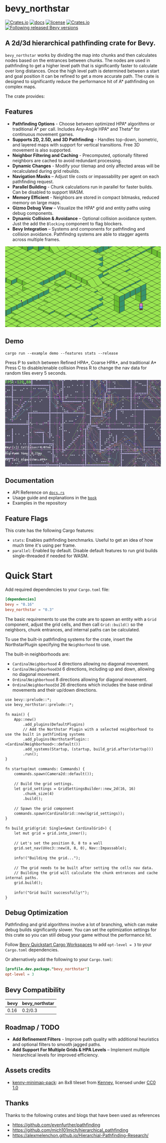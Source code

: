 # bevy_northstar
[![Crates.io](https://img.shields.io/crates/v/bevy_northstar)](https://crates.io/crates/bevy_northstar)
[![docs](https://docs.rs/bevy_northstar/badge.svg)](https://docs.rs/bevy_northstar/)
[![license](https://img.shields.io/badge/license-MIT-blue.svg)](https://github.com/jtothethree/bevy_northstar/blob/main/LICENSE)
[![Crates.io](https://img.shields.io/crates/d/bevy_northstar)](https://crates.io/crates/bevy_northstar)
[![Following released Bevy versions](https://img.shields.io/badge/Bevy%20tracking-released%20version-lightblue)](https://bevyengine.org/learn/quick-start/plugin-development/#main-branch-tracking)

## A 2d/3d hierarchical pathfinding crate for Bevy. 

`bevy_northstar` works by dividing the map into chunks and then calculates nodes based on the entrances between chunks. The nodes are used in pathfinding to get a higher level path that is significantly faster to calculate over long distances. Once the high level path is determined between a start and goal position it can be refined to get a more accurate path. The crate is designed to significantly reduce the performance hit of A* pathfinding on complex maps.

The crate provides:

## Features
- **Pathfinding Options** - Choose between optimized HPA* algorithms or traditional A* per call. Includes Any-Angle HPA* and Theta* for continuous movement games.
- **Supports 2D, 2.5D, and 3D Pathfinding** - Handles top-down, isometric, and layered maps with support for vertical transitions. Free 3D movement is also supported.
- **Neighbor Filtering and Caching** - Precomputed, optionally filtered neighbors are cached to avoid redundant processing.
- **Dynamic Changes** - Modify your tilemap and only affected areas will be recalculated during grid rebuilds.
- **Navigation Masks** – Adjust tile costs or impassability per agent on each pathfinding request.
- **Parallel Building** - Chunk calculations run in parallel for faster builds. Can be disabled to support WASM.
- **Memory Efficient** - Neighbors are stored in compact bitmasks, reduced memory on large maps.
- **Gizmo Debug View** – Visualize the HPA* grid and entity paths using debug components.
- **Dynamic Collision & Avoidance** – Optional collision avoidance system. Just the add the `Blocking` component to flag blockers.
- **Bevy Integration** – Systems and components for pathfinding and collision avoidance. Pathfindng systems are able to stagger agents across multiple frames.

![Isometric Example](https://github.com/JtotheThree/bevy_northstar/raw/main/assets/images/isometric_demo.gif)

## Demo
`cargo run --example demo --features stats --release`

Press P to switch between Refined HPA*, Coarse HPA*, and traditional A*
Press C to disable/enable collision
Press R to change the nav data for random tiles every 5 seconds. 

![Demo](https://github.com/JtotheThree/bevy_northstar/raw/main/assets/images/demo.png)


## Documentation

* API Reference on [`docs.rs`](https://docs.rs/bevy_northstar/latest/bevy_northstar/)
* Usage guide and explanations in the [`book`](https://jtothethree.github.io/bevy_northstar/)
* Examples in the repository

## Feature Flags
This crate has the following Cargo features:

- `stats`: Enables pathfinding benchmarks. Useful to get an idea of how much time it's using per frame.
- `parallel`: Enabled by default. Disable default features to run grid builds single-threaded if needed for WASM.

# Quick Start

Add required dependencies to your `Cargo.toml` file:

```toml
[dependencies]
bevy = "0.16"
bevy_northstar = "0.3"
```

The basic requirements to use the crate are to spawn an entity with a `Grid` component, adjust the grid cells, and then call `Grid::build()` so the neighbors, chunk entrances, and internal paths can be calculated. 

To use the built-in pathfinding systems for the crate, insert the NorthstarPlugin specifying the `Neighborhood` to use.

The built-in neighborhoods are:
* `CardinalNeighborhood` 4 directions allowing no diagonal movement.
* `CardinalNeighborhood3d` 6 directions, including up and down, allowing no diagonal movement.
* `OrdinalNeighborhood` 8 directions allowing for diagonal movement.
* `OrdinalNeighborhood3d` 26 directions which includes the base ordinal movements and their up/down directions.

```rust,no_run
use bevy::prelude::*;
use bevy_northstar::prelude::*;

fn main() {
    App::new()
        .add_plugins(DefaultPlugins)
        // Add the Northstar Plugin with a selected neighborhood to use the built in pathfinding systems
        .add_plugins(NorthstarPlugin::<CardinalNeighborhood>::default())
        .add_systems(Startup, (startup, build_grid.after(startup)))
        .run();
}

fn startup(mut commands: Commands) {
    commands.spawn(Camera2d::default());

    // Build the grid settings.
    let grid_settings = GridSettingsBuilder::new_2d(16, 16)
        .chunk_size(4)
        .build();

    // Spawn the grid component
    commands.spawn(CardinalGrid::new(&grid_settings));
}

fn build_grid(grid: Single<&mut CardinalGrid>) {
    let mut grid = grid.into_inner();

    // Let's set the position 8, 8 to a wall
    grid.set_nav(UVec3::new(8, 8, 0), Nav::Impassable);

    info!("Building the grid...");

    // The grid needs to be built after setting the cells nav data.
    // Building the grid will calculate the chunk entrances and cache internal paths.
    grid.build();

    info!("Grid built successfully!");
}
```

## Debug Optimization
Pathfinding and grid algorithms involve a lot of branching, which can make debug builds significantly slower. You can set the optimization settings for this crate so you can still debug your game without the performance hit.

Follow [Bevy Quickstart Cargo Workspaces](https://bevy.org/learn/quick-start/getting-started/setup/#cargo-workspaces) to add `opt-level = 3` to your `Cargo.toml` dependencies.

Or alternatively add the following to your `Cargo.toml`:
```toml
[profile.dev.package."bevy_northstar"]
opt-level = 3
```

## Bevy Compatibility

|bevy|bevy_northstar|
|---|---|
|0.16|0.2/0.3|


## Roadmap / TODO
- **Add Refinement Filters** - Improve path quality with additional heuristics and optional filters to smooth jagged paths.
- **Add Support For Multiple Grids & HPA Levels** – Implement multiple hierarchical levels for improved efficiency.

## Assets credits
- [kenny-minimap-pack](https://kenney.nl/assets/minimap-pack): an 8x8 tileset from [Kenney](https://kenney.nl/), licensed under [CC0 1.0](https://creativecommons.org/publicdomain/zero/1.0/)


## Thanks
Thanks to the following crates and blogs that have been used as references
* <https://github.com/evenfurther/pathfinding>
* <https://github.com/mich101mich/hierarchical_pathfinding>
* <https://alexmelenchon.github.io/Hierarchial-Pathfinding-Research/>
